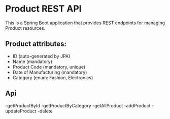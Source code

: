 # Product REST API

This is a Spring Boot application that provides REST endpoints for managing Product resources.

## Product attributes:
  - ID (auto-generated by JPA)
  - Name (mandatory)
  - Product Code (mandatory, unique)
  - Date of Manufacturing (mandatory)
  - Category (enum: Fashion, Electronics)

## Api
-getProductById
-getProductByCategory
-getAllProduct
-addProduct
-updateProduct
-delete
